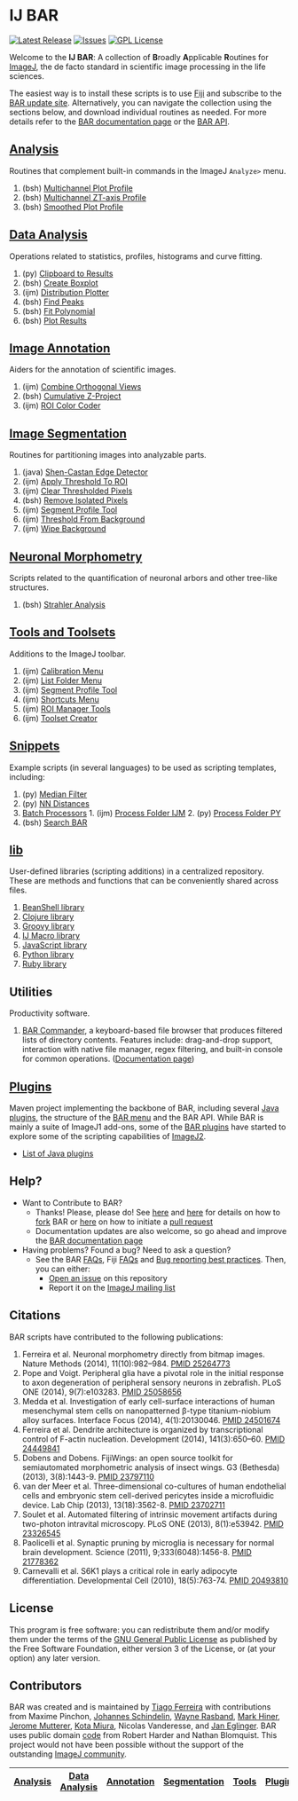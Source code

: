 # <a name="scripts"></a>IJ BAR
[![Latest Release](https://img.shields.io/github/release/tferr/Scripts.svg?style=flat-square)](https://github.com/tferr/Scripts/releases)
[![Issues](https://img.shields.io/github/issues/tferr/Scripts.svg?style=flat-square)](https://github.com/tferr/Scripts/issues)
[![GPL License](http://img.shields.io/badge/license-GPL-blue.svg?style=flat-square)](http://opensource.org/licenses/GPL-3.0)

Welcome to the **IJ BAR**: A collection of <b>B</b>roadly <b>A</b>pplicable <b>R</b>outines for
[ImageJ](http://imagej.net/), the de facto standard in scientific image processing in the life
sciences.

The easiest way is to install these scripts is to use [Fiji](http://imagej.net/Fiji) and subscribe to the
[BAR update site](http://imagej.net/List_of_update_sites). Alternatively, you can navigate the collection
using the sections below, and download individual routines as needed.
For more details refer to the [BAR documentation page](http://imagej.net/BAR#Installation) or the
[BAR API](http://tferr.github.io/Scripts/apidocs/).


## [Analysis]
  Routines that complement built-in commands in the ImageJ `Analyze>` menu.

  1. (bsh) [Multichannel Plot Profile](./Analysis/README.md#multichannel-plot-profile)
  1. (bsh) [Multichannel ZT-axis Profile](./Analysis/README.md#multichannel-zt-axis-profile)
  3. (bsh) [Smoothed Plot Profile](./Analysis/README.md#smoothed-plot-profile)


## [Data Analysis]
  Operations related to statistics, profiles, histograms and curve fitting.

  1. (py) [Clipboard to Results](./Data_Analysis/README.md#clipboard-to-results)
  2. (bsh) [Create Boxplot](./Data_Analysis/README.md#create-boxplot)
  3. (ijm) [Distribution Plotter](./Data_Analysis/README.md#distribution-plotter)
  4. (bsh) [Find Peaks](./Data_Analysis/README.md#find-peaks)
  5. (bsh) [Fit Polynomial](./Data_Analysis/README.md#fit-polynomial)
  6. (bsh) [Plot Results](./Data_Analysis/README.md#plot-results)


## [Image Annotation][Annotation]
  Aiders for the annotation of scientific images.

  1. (ijm) [Combine Orthogonal Views](./Annotation/README.md#combine-orthogonal-views)
  2. (bsh) [Cumulative Z-Project](./Annotation/README.md#cumulative-z-project)
  3. (ijm) [ROI Color Coder](./Annotation/README.md#roi-color-coder)


## [Image Segmentation][Segmentation]
  Routines for partitioning images into analyzable parts.

  1. (java) [Shen-Castan Edge Detector](./Segmentation/README.md#shen-castan-edge-detector)
  2. (ijm) [Apply Threshold To ROI](./Segmentation/README.md#apply-threshold-to-roi)
  3. (ijm) [Clear Thresholded Pixels](./Segmentation/README.md#clear-thresholded-pixels)
  4. (bsh) [Remove Isolated Pixels](./Segmentation/README.md#remove-isolated-pixels)
  5. (ijm) [Segment Profile Tool](./Tools/README.md#segment-profile-tool)
  6. (ijm) [Threshold From Background](./Segmentation/README.md#threshold-from-background)
  7. (ijm) [Wipe Background](./Segmentation/README.md#wipe-background)


## [Neuronal Morphometry][Morphometry]
  Scripts related to the quantification of neuronal arbors and other tree-like structures.

  1. (bsh) [Strahler Analysis](./Morphometry/README.md#strahler-analysis)


## [Tools and Toolsets][Tools]
  Additions to the ImageJ toolbar.

  1. (ijm) [Calibration Menu](./Tools/README.md#calibration-menu)
  2. (ijm) [List Folder Menu](./Tools/README.md#list-folder-menu)
  3. (ijm) [Segment Profile Tool](./Tools/README.md#segment-profile-tool)
  4. (ijm) [Shortcuts Menu](./Tools/README.md#shortcuts-menu)
  5. (ijm) [ROI Manager Tools](./Tools/README.md#roi-manager-tools)
  6. (ijm) [Toolset Creator](./Tools/README.md#toolset-creator)


## [Snippets]
  Example scripts (in several languages) to be used as scripting templates, including:

  1. (py) [Median Filter](./Snippets/README.md#median-filter)
  2. (py) [NN Distances](./Snippets/README.md#nn-distances)
  3. [Batch Processors](./Snippets/README.md#batch-processors)
    1. (ijm) [Process Folder IJM](./Snippets/README.md#process-folder-ijm)
    2. (py) [Process Folder PY](./Snippets/README.md#process-folder-py)
  4. (bsh) [Search BAR](./Snippets/README.md#search-bar)


## [lib]
  User-defined libraries (scripting additions) in a centralized repository. These are methods and
  functions that can be conveniently shared across files.

  1. [BeanShell library](./lib/README.md#bsh-lib)
  2. [Clojure library](./lib/README.md#clj-lib)
  3. [Groovy library](./lib/README.md#gvy-lib)
  4. [IJ Macro library](./lib/README.md#ijm-lib)
  5. [JavaScript library](./lib/README.md#js-lib)
  6. [Python library](./lib/README.md#py-lib)
  7. [Ruby library](./lib/README.md#rb-lib)


## Utilities
  Productivity software.

  1. [BAR Commander](./BAR/src/main/java/bar/plugin/Commander.java), a keyboard-based file browser
  that produces filtered lists of directory contents. Features include: drag-and-drop support,
  interaction with native file manager, regex filtering, and built-in console for common operations.
  ([Documentation page](http://imagej.net/BAR#Commander))


## [Plugins]
  Maven project implementing the backbone of BAR, including several [Java plugins](./BAR/README.md#bar-plugins),
  the structure of the [BAR menu](./BAR/README.md#bar-menu) and the BAR API. While BAR is mainly a
  suite of ImageJ1 add-ons, some of the [BAR plugins](./BAR/README.md#bar-plugins) have started to
  explore some of the scripting capabilities of [ImageJ2](http://imagej.net/ImageJ2).

  - [List of Java plugins](./BAR/README.md#list-of-java-plugins)


## Help?
 * Want to Contribute to BAR?
    * Thanks! Please, please do! See [here](https://guides.github.com/activities/contributing-to-open-source/)
    and [here](https://help.github.com/articles/fork-a-repo) for details on how to
    [fork](https://github.com/tferr/Scripts/fork) BAR or
    [here](https://help.github.com/articles/using-pull-requests) on how to initiate a
    [pull request](https://github.com/tferr/Scripts/pulls)
    * Documentation updates are also welcome, so go ahead and improve the [BAR documentation page][IJ]
 * Having problems? Found a bug? Need to ask a question?
    * See the BAR [FAQs](http://imagej.net/BAR#FAQ), Fiji [FAQs](http://imagej.net/Frequently_Asked_Questions)
    and [Bug reporting best practices](http://imagej.net/Bug_reporting_best_practices). Then, you can either:
      * [Open an issue](https://github.com/tferr/Scripts/issues) on this repository
      * Report it on the [ImageJ mailing list](http://imagej.nih.gov/ij/list.html)


## Citations
BAR scripts have contributed to the following publications:

  1. Ferreira et al. Neuronal morphometry directly from bitmap images. Nature Methods (2014), 11(10):982–984. [PMID 25264773](http://www.ncbi.nlm.nih.gov/pubmed/25264773)
  1. Pope and Voigt. Peripheral glia have a pivotal role in the initial response to axon degeneration of peripheral sensory neurons in zebrafish. PLoS ONE (2014), 9(7):e103283. [PMID 25058656](http://www.ncbi.nlm.nih.gov/pubmed/25058656)
  1. Medda et al. Investigation of early cell-surface interactions of human mesenchymal stem cells on nanopatterned β-type titanium-niobium alloy surfaces. Interface Focus (2014), 4(1):20130046. [PMID 24501674](http://www.ncbi.nlm.nih.gov/pubmed/24501674)
  1. Ferreira et al. Dendrite architecture is organized by transcriptional control of F-actin nucleation. Development (2014), 141(3):650–60. [PMID 24449841](http://www.ncbi.nlm.nih.gov/pubmed/24449841)
  1. Dobens and Dobens. FijiWings: an open source toolkit for semiautomated morphometric analysis of insect wings. G3 (Bethesda) (2013), 3(8):1443-9. [PMID 23797110](http://www.ncbi.nlm.nih.gov/pubmed/23797110)
  1. van der Meer et al. Three-dimensional co-cultures of human endothelial cells and embryonic stem cell-derived pericytes inside a microfluidic device. Lab Chip (2013), 13(18):3562-8. [PMID 23702711](http://www.ncbi.nlm.nih.gov/pubmed/23702711)
  1. Soulet et al. Automated filtering of intrinsic movement artifacts during two-photon intravital microscopy. PLoS ONE (2013), 8(1):e53942. [PMID 23326545](http://www.ncbi.nlm.nih.gov/pubmed/23326545)
  1. Paolicelli et al. Synaptic pruning by microglia is necessary for normal brain development. Science (2011), 9;333(6048):1456-8. [PMID 21778362](http://www.ncbi.nlm.nih.gov/pubmed/21778362)
  1. Carnevalli et al. S6K1 plays a critical role in early adipocyte differentiation. Developmental Cell (2010), 18(5):763-74. [PMID 20493810](http://www.ncbi.nlm.nih.gov/pubmed/20493810)


License
-------
This program is free software: you can redistribute them and/or modify them under the terms of the
[GNU General Public License](http://www.gnu.org/licenses/gpl.txt) as published by the Free Software
Foundation, either version 3 of the License, or (at your option) any later version.


Contributors
------------
BAR was created and is maintained by [Tiago Ferreira](http://imagej.net/User:Tiago)
with contributions from
Maxime Pinchon,
[Johannes Schindelin](https://github.com/dscho),
[Wayne Rasband](http://imagej.nih.gov/ij/),
[Mark Hiner](https://github.com/hinerm),
[Jerome Mutterer](https://github.com/mutterer),
[Kota Miura](https://github.com/cmci),
Nicolas Vanderesse,
and [Jan Eglinger](https://github.com/imagejan).
BAR uses public domain [code](./BAR/src/main/java/bar/FileDrop.java) from Robert Harder and Nathan
Blomquist. This project would not have been possible without the support of the outstanding
[ImageJ community](http://imagej.net/Mailing_Lists).





| [Analysis] | [Data Analysis] | [Annotation] | [Segmentation] | [Tools] | [Plugins] | [lib] | [Snippets] | [IJ] |
|:----------:|:---------------:|:------------:|:--------------:|:-------:|:---------:|:-----:|:----------:|:----:|

[Analysis]: https://github.com/tferr/Scripts/tree/master/Analysis#analysis
[Data Analysis]: https://github.com/tferr/Scripts/tree/master/Data_Analysis#data-analysis
[Annotation]: https://github.com/tferr/Scripts/tree/master/Annotation#annotation
[Segmentation]: https://github.com/tferr/Scripts/tree/master/Segmentation#segmentation
[Morphometry]: https://github.com/tferr/Scripts/tree/master/Morphometry#morphometry
[Tools]: https://github.com/tferr/Scripts/tree/master/Tools#tools-and-toolsets
[Plugins]: https://github.com/tferr/Scripts/tree/master/BAR#bar-plugins
[lib]: https://github.com/tferr/Scripts/tree/master/lib#lib
[Snippets]: https://github.com/tferr/Scripts/tree/master/Snippets#snippets
[IJ]: http://imagej.net/BAR
